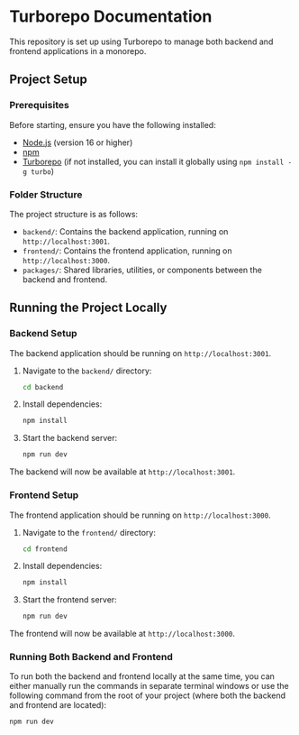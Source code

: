 # Turborepo Documentation

This repository is set up using Turborepo to manage both backend and frontend applications in a monorepo.

## Project Setup

### Prerequisites

Before starting, ensure you have the following installed:

- [Node.js](https://nodejs.org/en/download/) (version 16 or higher)
- [npm](https://www.npmjs.com/get-npm)
- [Turborepo](https://turbo.build/repo/docs) (if not installed, you can install it globally using `npm install -g turbo`)

### Folder Structure

The project structure is as follows:

- `backend/`: Contains the backend application, running on `http://localhost:3001`.
- `frontend/`: Contains the frontend application, running on `http://localhost:3000`.
- `packages/`: Shared libraries, utilities, or components between the backend and frontend.

## Running the Project Locally

### Backend Setup

The backend application should be running on `http://localhost:3001`.

1. Navigate to the `backend/` directory:
    ```bash
    cd backend
    ```

2. Install dependencies:
    ```bash
    npm install
    ```

3. Start the backend server:
    ```bash
    npm run dev
    ```

The backend will now be available at `http://localhost:3001`.

### Frontend Setup

The frontend application should be running on `http://localhost:3000`.

1. Navigate to the `frontend/` directory:
    ```bash
    cd frontend
    ```

2. Install dependencies:
    ```bash
    npm install
    ```

3. Start the frontend server:
    ```bash
    npm run dev
    ```

The frontend will now be available at `http://localhost:3000`.

### Running Both Backend and Frontend

To run both the backend and frontend locally at the same time, you can either manually run the commands in separate terminal windows or use the following command from the root of your project (where both the backend and frontend are located):

```bash
npm run dev
